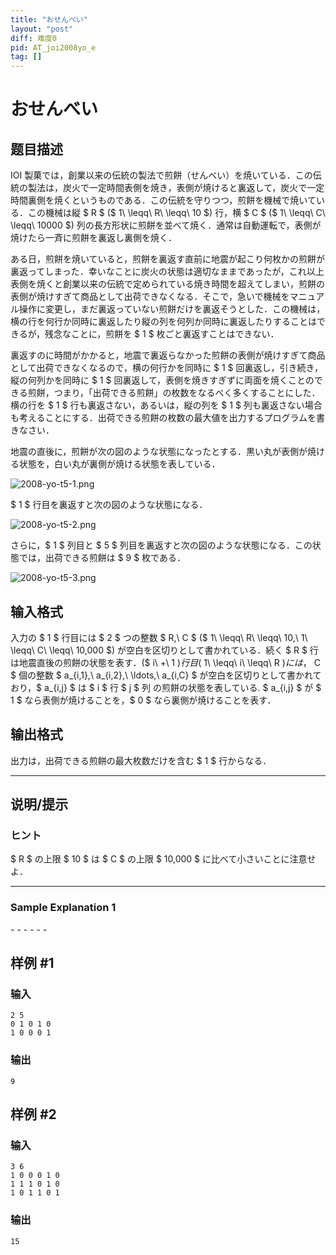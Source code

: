 ```yaml
---
title: "おせんべい"
layout: "post"
diff: 难度0
pid: AT_joi2008yo_e
tag: []
---
```


# おせんべい

## 题目描述

[problemUrl]: https://atcoder.jp/contests/joi2008yo/tasks/joi2008yo_e

IOI 製菓では，創業以来の伝統の製法で煎餅（せんべい）を焼いている．この伝統の製法は，炭火で一定時間表側を焼き，表側が焼けると裏返して，炭火で一定時間裏側を焼くというものである．この伝統を守りつつ，煎餅を機械で焼いている．この機械は縦 $ R $ ($ 1\ \leqq\ R\ \leqq\ 10 $) 行，横 $ C $ ($ 1\ \leqq\ C\ \leqq\ 10000 $) 列の長方形状に煎餅を並べて焼く．通常は自動運転で，表側が焼けたら一斉に煎餅を裏返し裏側を焼く．

ある日，煎餅を焼いていると，煎餅を裏返す直前に地震が起こり何枚かの煎餅が裏返ってしまった．幸いなことに炭火の状態は適切なままであったが，これ以上表側を焼くと創業以来の伝統で定められている焼き時間を超えてしまい，煎餅の表側が焼けすぎて商品として出荷できなくなる．そこで，急いで機械をマニュアル操作に変更し，まだ裏返っていない煎餅だけを裏返そうとした．この機械は，横の行を何行か同時に裏返したり縦の列を何列か同時に裏返したりすることはできるが，残念なことに，煎餅を $ 1 $ 枚ごと裏返すことはできない．

裏返すのに時間がかかると，地震で裏返らなかった煎餅の表側が焼けすぎて商品として出荷できなくなるので，横の何行かを同時に $ 1 $ 回裏返し，引き続き，縦の何列かを同時に $ 1 $ 回裏返して，表側を焼きすぎずに両面を焼くことのできる煎餅，つまり，「出荷できる煎餅」の枚数をなるべく多くすることにした．横の行を $ 1 $ 行も裏返さない，あるいは，縦の列を $ 1 $ 列も裏返さない場合も考えることにする．出荷できる煎餅の枚数の最大値を出力するプログラムを書きなさい．

地震の直後に，煎餅が次の図のような状態になったとする．黒い丸が表側が焼ける状態を，白い丸が裏側が焼ける状態を表している．

![2008-yo-t5-1.png](https://cdn.luogu.com.cn/upload/vjudge_pic/AT_joi2008yo_e/013dfdfbaa1335f538485984f0c741242dacee47.png)

$ 1 $ 行目を裏返すと次の図のような状態になる．

![2008-yo-t5-2.png](https://cdn.luogu.com.cn/upload/vjudge_pic/AT_joi2008yo_e/1aaf6616b80a5085c22140cfbd2b1a9d93f6bdfa.png)

さらに，$ 1 $ 列目と $ 5 $ 列目を裏返すと次の図のような状態になる．この状態では，出荷できる煎餅は $ 9 $ 枚である．

![2008-yo-t5-3.png](https://cdn.luogu.com.cn/upload/vjudge_pic/AT_joi2008yo_e/a352b3a75afa7349a79dec050f8630728b93d297.png)

## 输入格式

入力の $ 1 $ 行目には $ 2 $ つの整数 $ R,\ C $ ($ 1\ \leqq\ R\ \leqq\ 10,\ 1\ \leqq\ C\ \leqq\ 10\,000 $) が空白を区切りとして書かれている．続く $ R $ 行は地震直後の煎餅の状態を表す．($ i\ +\ 1 $) 行目 ($ 1\ \leqq\ i\ \leqq\ R $) には，$ C $ 個の整数 $ a_{i,1},\ a_{i,2},\ \ldots,\ a_{i,C} $ が空白を区切りとして書かれており，$ a_{i,j} $ は $ i $ 行 $ j $ 列 の煎餅の状態を表している. $ a_{i,j} $ が $ 1 $ なら表側が焼けることを，$ 0 $ なら裏側が焼けることを表す．

## 输出格式

出力は，出荷できる煎餅の最大枚数だけを含む $ 1 $ 行からなる．

- - - - - -

## 说明/提示

### ヒント

$ R $ の上限 $ 10 $ は $ C $ の上限 $ 10\,000 $ に比べて小さいことに注意せよ．

- - - - - -

### Sample Explanation 1

\- - - - - -

## 样例 #1

### 输入

```
2 5
0 1 0 1 0
1 0 0 0 1
```

### 输出

```
9
```

## 样例 #2

### 输入

```
3 6
1 0 0 0 1 0
1 1 1 0 1 0
1 0 1 1 0 1
```

### 输出

```
15
```

